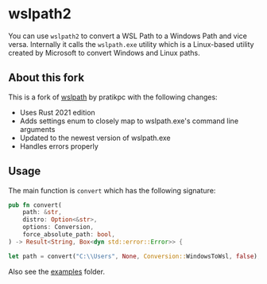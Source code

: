# wslpath2

You can use `wslpath2` to convert a WSL Path to a Windows Path and vice versa.
Internally it calls the `wslpath.exe` utility which is a Linux-based utility created by Microsoft to convert Windows and Linux paths.

## About this fork

This is a fork of [wslpath](https://github.com/pratikpc/wsl-path-rust) by pratikpc with the following changes:

- Uses Rust 2021 edition
- Adds settings enum to closely map to wslpath.exe's command line arguments
- Updated to the newest version of wslpath.exe
- Handles errors properly

## Usage

The main function is `convert` which has the following signature:

```rust
pub fn convert(
    path: &str,
    distro: Option<&str>,
    options: Conversion,
    force_absolute_path: bool,
) -> Result<String, Box<dyn std::error::Error>> {
```


```rust
let path = convert("C:\\Users", None, Conversion::WindowsToWsl, false);
```

Also see the [examples](examples) folder.
